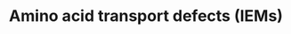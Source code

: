 ---
annotations:
- id: DOID:1060
  parent: genetic disease
  type: Disease Ontology
  value: Hartnup disease
- id: PW:0001871
  parent: disease pathway
  type: Pathway Ontology
  value: lysinuric protein intolerance pathway
- id: CL:1000497
  parent: animal cell
  type: Cell Type Ontology
  value: kidney cell
- id: PW:0001880
  parent: disease pathway
  type: Pathway Ontology
  value: iminoglycinuria pathway
- id: PW:0001977
  parent: disease pathway
  type: Pathway Ontology
  value: Hartnup disease pathway
- id: DOID:9266
  parent: genetic disease
  type: Disease Ontology
  value: cystinuria
- id: PW:0002214
  parent: disease pathway
  type: Pathway Ontology
  value: cystinuria pathway
- id: DOID:0060439
  parent: genetic disease
  type: Disease Ontology
  value: lysinuric protein intolerance
- id: PW:0001976
  parent: disease pathway
  type: Pathway Ontology
  value: inborn error amino acid transport disorder pathway
- id: DOID:0060650
  parent: genetic disease
  type: Disease Ontology
  value: dicarboxylic aminoaciduria
- id: DOID:0112265
  parent: genetic disease
  type: Disease Ontology
  value: iminoglycinuria
authors:
- DeSl
- Finterly
- Ddigles
- Eweitz
- Egonw
citedin: ''
communities:
- Diseases
- IEM
- ONTOX
- RareDiseases
description: Within the group of aminoacidurias, several renal amino acid transporters
  involved in reabsorption might be affected; this absorption takes place in the proximal
  convoluted tubule (PCT). This pathway presents four of these disorders, which proteins
  involved in the apical surface and one disorder where the protein is located at
  the basolateral surface of the renal tubule. One of these disorders, iminoglycinuria,
  is seen as a benign disease.   This pathway was inspired by Chapter 6 (edition 4)
  of the book of Blau (ISBN 3642403360 (978-3642403361)).
last-edited: 2025-10-29
ndex: null
organisms:
- Homo sapiens
redirect_from:
- /index.php/Pathway:WP5029
- /instance/WP5029
- /instance/WP5029_r140804
revision: r140804
schema-jsonld:
- '@context': https://schema.org/
  '@id': https://wikipathways.github.io/pathways/WP5029.html
  '@type': Dataset
  creator:
    '@type': Organization
    name: WikiPathways
  description: Within the group of aminoacidurias, several renal amino acid transporters
    involved in reabsorption might be affected; this absorption takes place in the
    proximal convoluted tubule (PCT). This pathway presents four of these disorders,
    which proteins involved in the apical surface and one disorder where the protein
    is located at the basolateral surface of the renal tubule. One of these disorders,
    iminoglycinuria, is seen as a benign disease.   This pathway was inspired by Chapter
    6 (edition 4) of the book of Blau (ISBN 3642403360 (978-3642403361)).
  keywords:
  - 2 Na⁺
  - 3 Na⁺
  - Alanine
  - Arginine
  - Asparagine
  - Cl⁻
  - Cysteine
  - Cystine
  - D-aspartate
  - Glutamine
  - Glycine
  - Histidine
  - H⁺
  - Isoleucine
  - K⁺
  - L-aspartate
  - L-cysteine
  - L-glutamate
  - Leucine
  - Lysine
  - Methionine
  - Na⁺
  - Phenylalanine
  - Proline
  - SLC1A1
  - SLC36A2
  - SLC3A1
  - SLC3A2
  - SLC6A19
  - SLC6A20
  - SLC7A7
  - SLC7A9
  - Serine
  - TMEM27
  - Threonine
  - Tryptophan
  - Tyrosine
  - Valine
  license: CC0
  name: Amino acid transport defects (IEMs)
seo: CreativeWork
title: Amino acid transport defects (IEMs)
wpid: WP5029
---